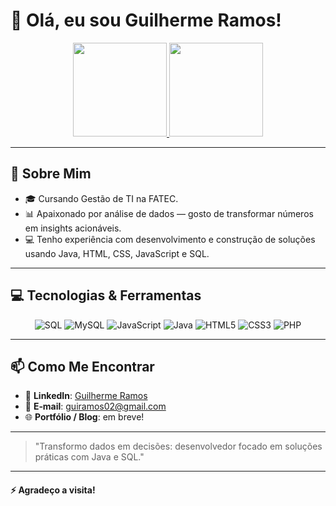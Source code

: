 # 👋 Olá, eu sou Guilherme Ramos!

<div align="center">
  <a href="https://github.com/EachGuilherme">
    <img height="150" src="https://github-readme-stats.vercel.app/api?username=EachGuilherme&theme=midnight-purple&hide_border=false&include_all_commits=false&count_private=false" />
  </a>
  <a href="https://github.com/EachGuilherme">
    <img height="150" src="https://github-readme-stats.vercel.app/api/top-langs/?username=EachGuilherme&theme=midnight-purple&hide_border=false&include_all_commits=false&count_private=false&layout=compact" />
  </a>
</div>

<!-- Proudly created with GPRM ( https://gprm.itsvg.in ) -->
---

## 🔭 Sobre Mim

- 🎓 Cursando Gestão de TI na FATEC.
- 📊 Apaixonado por análise de dados — gosto de transformar números em insights acionáveis.
- 💻 Tenho experiência com desenvolvimento e construção de soluções usando Java, HTML, CSS, JavaScript e SQL.  


---

## 💻 Tecnologias & Ferramentas

<div align="center">
  <img alt="SQL"        src="https://img.shields.io/badge/SQL-FF9800?style=for-the-badge&logo=sql&logoColor=white" />
  <img alt="MySQL"      src="https://img.shields.io/badge/MySQL-4479A1?style=for-the-badge&logo=mysql&logoColor=white" />
  <img alt="JavaScript" src="https://img.shields.io/badge/JavaScript-F7DF1E?style=for-the-badge&logo=javascript&logoColor=black" />
  <img alt="Java"       src="https://img.shields.io/badge/Java-007396?style=for-the-badge&logo=java&logoColor=white" />
  <img alt="HTML5"      src="https://img.shields.io/badge/HTML5-E34F26?style=for-the-badge&logo=html5&logoColor=white" />
  <img alt="CSS3"       src="https://img.shields.io/badge/CSS3-1572B6?style=for-the-badge&logo=css3&logoColor=white" />
  <img alt="PHP"       src="https://img.shields.io/badge/php-%23777BB4.svg?style=for-the-badge&logo=php&logoColor=white" />
</div>

---

## 📫 Como Me Encontrar

- 💼 **LinkedIn**: [Guilherme Ramos](https://www.linkedin.com/in/guilherme-ramos-71826b295/)  
- 📧 **E‑mail**: guiramos02@gmail.com 
- 🌐 **Portfólio / Blog**: em breve!  

---

> "Transformo dados em decisões: desenvolvedor focado em soluções práticas com Java e SQL." 

---

#### ⚡ Agradeço a visita!
